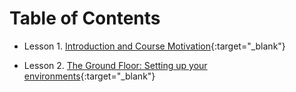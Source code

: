 # Table of Contents


* Lesson 1. [Introduction and Course Motivation](lessons/lesson1/lesson1.md){:target="_blank"}

* Lesson 2. [The Ground Floor: Setting up your environments](lessons/lesson2//lesson2.md){:target="_blank"}

<!-- * Lesson 3. [Programming Basics in R](lessons/lesson3/lesson3.md){:target="_blank"}

* Lesson 4. [Programming basics in Python](lessons/lesson4/lesson4.md){:target="_blank"}

* Lesson 5. [Programming basics in Matlab](lessons/lesson5/lesson5.md){:target="_blank"}

* Lesson 6. [Information flow](lessons/lesson6/lesson6.md){:target="_blank"}

* Lesson 7. [Statistical analysis and Plotting Data](lessons/lesson7/lesson7.md){:target="_blank"}

* Lesson 8. [Organizing your code with Git and Github](lessons/lesson8/lesson8.md){:target="_blank"}

* Lesson 9. [Advanced Topics and Computations](lessons/lesson9/lesson9.md){:target="_blank"}


### [Home](https://bdeck8317.github.io/compPsy.github.io/) -->
